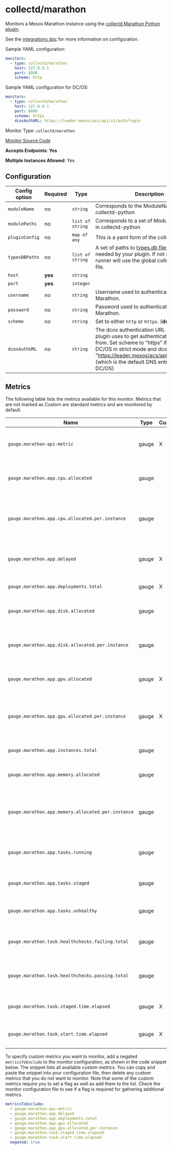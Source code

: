 <!--- GENERATED BY gomplate from scripts/docs/monitor-page.md.tmpl --->

# collectd/marathon

 Monitors a Mesos Marathon instance using the
[collectd Marathon Python plugin](https://github.com/signalfx/collectd-marathon).

See the [integrations
doc](https://github.com/signalfx/integrations/tree/master/collectd-marathon)
for more information on configuration.

Sample YAML configuration:

```yaml
monitors:
  - type: collectd/marathon
    host: 127.0.0.1
    port: 8080
    scheme: http
```

Sample YAML configuration for DC/OS:

```yaml
monitors:
  - type: collectd/marathon
    host: 127.0.0.1
    port: 8080
    scheme: https
    dcosAuthURL: https://leader.mesos/acs/api/v1/auth/login
```


Monitor Type: `collectd/marathon`

[Monitor Source Code](https://github.com/signalfx/signalfx-agent/tree/master/internal/monitors/collectd/marathon)

**Accepts Endpoints**: **Yes**

**Multiple Instances Allowed**: Yes

## Configuration

| Config option | Required | Type | Description |
| --- | --- | --- | --- |
| `moduleName` | no | `string` | Corresponds to the ModuleName option in collectd-python |
| `modulePaths` | no | `list of string` | Corresponds to a set of ModulePath options in collectd-python |
| `pluginConfig` | no | `map of any` | This is a yaml form of the collectd config. |
| `typesDBPaths` | no | `list of string` | A set of paths to [types.db files](https://collectd.org/documentation/manpages/types.db.5.shtml) that are needed by your plugin.  If not specified, the runner will use the global collectd types.db file. |
| `host` | **yes** | `string` |  |
| `port` | **yes** | `integer` |  |
| `username` | no | `string` | Username used to authenticate with Marathon. |
| `password` | no | `string` | Password used to authenticate with Marathon. |
| `scheme` | no | `string` | Set to either `http` or `https`. (**default:** `http`) |
| `dcosAuthURL` | no | `string` | The dcos authentication URL which the plugin uses to get authentication tokens from. Set scheme to "https" if operating DC/OS in strict mode and dcosAuthURL to "https://leader.mesos/acs/api/v1/auth/login" (which is the default DNS entry provided by DC/OS) |




## Metrics

The following table lists the metrics available for this monitor. Metrics that are not marked as Custom are standard metrics and are monitored by default.

| Name | Type | Custom | Description |
| ---  | ---  | ---    | ---         |
| `gauge.marathon-api-metric` | gauge | X | Metrics reported by the Marathon Metrics API |
| `gauge.marathon.app.cpu.allocated` | gauge |  | Number of CPUs allocated to an application |
| `gauge.marathon.app.cpu.allocated.per.instance` | gauge |  | Configured number of CPUs allocated to each application instance |
| `gauge.marathon.app.delayed` | gauge | X | Indicates if the application is delayed or not |
| `gauge.marathon.app.deployments.total` | gauge | X | Number of application deployments |
| `gauge.marathon.app.disk.allocated` | gauge |  | Storage allocated to a Marathon application |
| `gauge.marathon.app.disk.allocated.per.instance` | gauge |  | Configured storage allocated each to application instance |
| `gauge.marathon.app.gpu.allocated` | gauge | X | GPU Allocated to a Marathon application |
| `gauge.marathon.app.gpu.allocated.per.instance` | gauge | X | Configured number of GPUs allocated to each application instance |
| `gauge.marathon.app.instances.total` | gauge |  | Number of application instances |
| `gauge.marathon.app.memory.allocated` | gauge |  | Memory Allocated to a Marathon application |
| `gauge.marathon.app.memory.allocated.per.instance` | gauge |  | Configured amount of memory allocated to each application instance |
| `gauge.marathon.app.tasks.running` | gauge |  | Number tasks running for an application |
| `gauge.marathon.app.tasks.staged` | gauge |  | Number tasks staged for an application |
| `gauge.marathon.app.tasks.unhealthy` | gauge |  | Number unhealthy tasks for an application |
| `gauge.marathon.task.healthchecks.failing.total` | gauge |  | The number of failing health checks for a task |
| `gauge.marathon.task.healthchecks.passing.total` | gauge |  | The number of passing health checks for a task |
| `gauge.marathon.task.staged.time.elapsed` | gauge | X | The amount of time the task spent in staging |
| `gauge.marathon.task.start.time.elapsed` | gauge | X | Time elapsed since the task started |

To specify custom metrics you want to monitor, add a negated `metricsToExclude` to the monitor configuration, as shown in the code snippet below. The snippet lists all available custom metrics. You can copy and paste the snippet into your configuration file, then delete any custom metrics that you do not want to monitor. 
Note that some of the custom metrics require you to set a flag as well as add them to the list. Check the monitor configuration file to see if a flag is required for gathering additional metrics.
```yaml 
metricsToExclude:
  - gauge.marathon-api-metric
  - gauge.marathon.app.delayed
  - gauge.marathon.app.deployments.total
  - gauge.marathon.app.gpu.allocated
  - gauge.marathon.app.gpu.allocated.per.instance
  - gauge.marathon.task.staged.time.elapsed
  - gauge.marathon.task.start.time.elapsed
  negated: true
```





